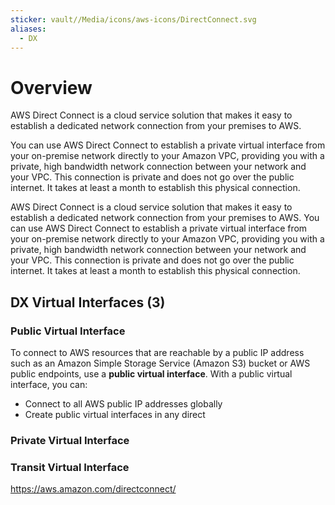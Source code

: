 ```yaml
---
sticker: vault//Media/icons/aws-icons/DirectConnect.svg
aliases:
  - DX
---
```

# Overview
AWS Direct Connect is a cloud service solution that makes it easy to establish a dedicated network connection from your premises to AWS. 

You can use AWS Direct Connect to establish a private virtual interface from your on-premise network directly to your Amazon VPC, providing you with a private, high bandwidth network connection between your network and your VPC. This connection is private and does not go over the public internet. It takes at least a month to establish this physical connection.

AWS Direct Connect is a cloud service solution that makes it easy to establish a dedicated network connection from your premises to AWS. You can use AWS Direct Connect to establish a private virtual interface from your on-premise network directly to your Amazon VPC, providing you with a private, high bandwidth network connection between your network and your VPC. This connection is private and does not go over the public internet. It takes at least a month to establish this physical connection.

## DX Virtual Interfaces (3)

### Public Virtual Interface
To connect to AWS resources that are reachable by a public IP address such as an Amazon Simple Storage Service (Amazon S3) bucket or AWS public endpoints, use a **public virtual interface**. With a public virtual interface, you can:
- Connect to all AWS public IP addresses globally
- Create public virtual interfaces in any direct

### Private Virtual Interface


### Transit Virtual Interface


https://aws.amazon.com/directconnect/